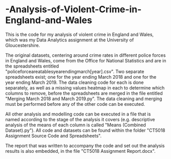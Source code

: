 # -Analysis-of-Violent-Crime-in-England-and-Wales
This is the code for my analysis of violent crime in England and Wales, which was my Data Analytics assignment at the University of Gloucestershire.

The original datasets, centering around crime rates in different police forces in England and Wales, come from the Office for National Statistics and are in the spreadsheets entitled "policeforceareatablesyearendingmarch[year].csv". Two separate spreadsheets exist; one for the year ending March 2018 and one for the year ending March 2019. The data cleaning code for each is done separately, as well as a missing values heatmap in each to determine which columns to remove, before the spreadsheets are merged in the file entitled "Merging March 2018 and March 2019.py". The data cleaning and merging must be performed before any of the other code can be executed.

All other analysis and modelling code can be executed in a file that is named according to the stage of the analysis it covers (e.g. descriptive analysis of the means of each column is called "Means (Combined Dataset).py"). All code and datasets can be found within the folder "CT5018 Assignment Source Code and Spreadsheets".

The report that was written to accompany the code and set out the analysis results is also embedded, in the file "CT5018 Assignment Report.docx".

